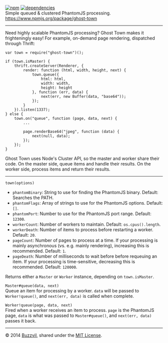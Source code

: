 [![npm](http://img.shields.io/npm/v/ghost-town.svg)](https://www.npmjs.org/package/ghost-town) [![dependencies](https://david-dm.org/buzzvil/ghost-town.svg?theme=shields.io)](https://david-dm.org/buzzvil/ghost-town)  
Simple queued & clustered PhantomJS processing. https://www.npmjs.org/package/ghost-town

---

Need highly scalable PhantomJS processing? Ghost Town makes it frighteningly easy! For example, on-demand page rendering, dispatched through Thrift:

    var town = require("ghost-town")();
    
    if (town.isMaster) {
        thrift.createServer(Renderer, {
            render: function (html, width, height, next) {
                town.queue({
                    html: html,
                    width: width,
                    height: height
                }, function (err, data) {
                    next(err, new Buffer(data, "base64"));
                });
            }
        }).listen(1337);
    } else {
        town.on("queue", function (page, data, next) {
            ...
            
            page.renderBase64("jpeg", function (data) {
                next(null, data);
            });
        });
    }

Ghost Town uses Node's Cluster API, so the master and worker share their code. On the master side, queue items and handle their results. On the worker side, process items and return their results.

---

`town(options)`

* `phantomBinary`: String to use for finding the PhantomJS binary. Default: Searches the PATH.
* `phantomFlags`: Array of strings to use for the PhantomJS options. Default: `[]`.
* `phantomPort`: Number to use for the PhantomJS port range. Default: `12300`.
* `workerCount`: Number of workers to maintain. Default: `os.cpus().length`.
* `workerDeath`: Number of items to process before restarting a worker. Default: `20`.
* `pageCount`: Number of pages to process at a time. If your processing is mainly asynchronous (vs. e.g. mainly rendering), increasing this is recommended. Default: `1`.
* `pageDeath`: Number of milliseconds to wait before before requeuing an item. If your processing is time-sensitive, decreasing this is recommended. Default: `120000`.

Returns either a `Master` or `Worker` instance, depending on `town.isMaster`.

`Master#queue(data, next)`  
Queue an item for processing by a worker. `data` will be passed to `Worker!queue()`, and `next(err, data)` is called when complete.

`Worker!queue(page, data, next)`  
Fired when a worker receives an item to process. `page` is the PhantomJS page, `data` is what was passed to `Master#queue()`, and `next(err, data)` passes it back.

---

© 2014 [Buzzvil](http://www.buzzvil.com), shared under the [MIT License](http://www.opensource.org/licenses/MIT).
